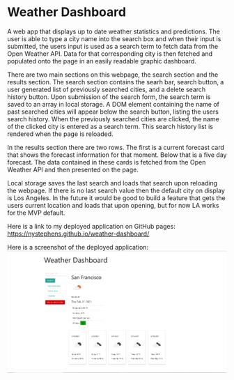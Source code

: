# Weather Dashboard
A web app that displays up to date weather statistics and predictions.  The user is able to type a city name into the search box and when their input is submitted, the users input is used as a search term to fetch data from the Open Weather API.  Data for that corresponding city is then fetched and populated onto the page in an easily readable graphic dashboard.  

There are two main sections on this webpage, the search section and the results section.  The search section contains the searh bar, search button, a user generated list of previously searched cities, and a delete search history button.  Upon submission of the search form, the search term is saved to an array in local storage.  A DOM element containing the name of past searched cities will appear below the search button, listing the users search history.  When the previously searched cities are clicked, the name of the clicked city is entered as a search term. This search history list is rendered when the page is reloaded.

In the results section there are two rows.  The first is a current forecast card that shows the forecast information for that moment.  Below that is a five day forecast.  The data contained in these cards is fetched from the Open Weather API and then presented on the page.  

Local storage saves the last search and loads that search upon reloading the webpage.  If there is no last search value then the default city on display is Los Angeles.  In the future it would be good to build a feature that gets the users current location and loads that upon opening, but for now LA works for the MVP default.

Here is a link to my deployed application on GitHub pages:
https://nystephens.github.io/weather-dashboard/


Here is a screenshot of the deployed application:
![weather dashboard screenshot](./assets/weather-dashboard.png)
